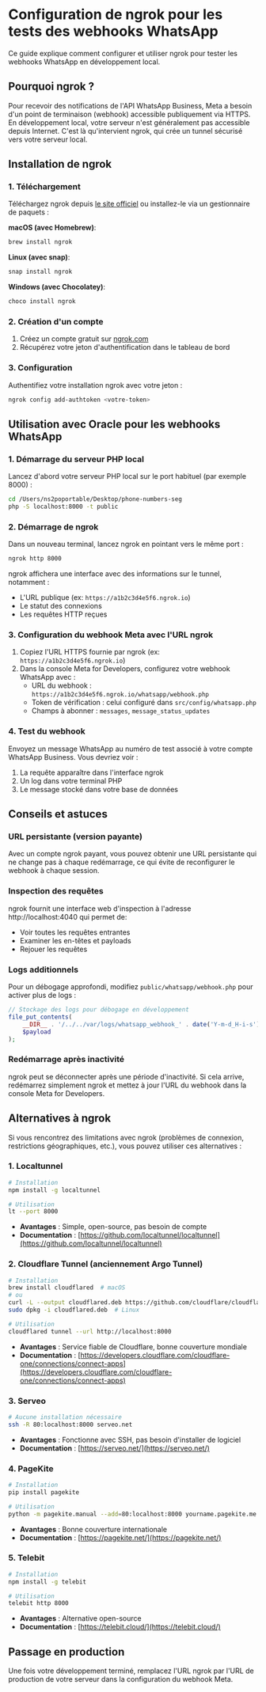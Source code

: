 # Configuration de ngrok pour les tests des webhooks WhatsApp

Ce guide explique comment configurer et utiliser ngrok pour tester les webhooks WhatsApp en développement local.

## Pourquoi ngrok ?

Pour recevoir des notifications de l'API WhatsApp Business, Meta a besoin d'un point de terminaison (webhook) accessible publiquement via HTTPS. En développement local, votre serveur n'est généralement pas accessible depuis Internet. C'est là qu'intervient ngrok, qui crée un tunnel sécurisé vers votre serveur local.

## Installation de ngrok

### 1. Téléchargement

Téléchargez ngrok depuis [le site officiel](https://ngrok.com/download) ou installez-le via un gestionnaire de paquets :

**macOS (avec Homebrew)**:
```bash
brew install ngrok
```

**Linux (avec snap)**:
```bash
snap install ngrok
```

**Windows (avec Chocolatey)**:
```bash
choco install ngrok
```

### 2. Création d'un compte

1. Créez un compte gratuit sur [ngrok.com](https://ngrok.com/signup)
2. Récupérez votre jeton d'authentification dans le tableau de bord

### 3. Configuration

Authentifiez votre installation ngrok avec votre jeton :

```bash
ngrok config add-authtoken <votre-token>
```

## Utilisation avec Oracle pour les webhooks WhatsApp

### 1. Démarrage du serveur PHP local

Lancez d'abord votre serveur PHP local sur le port habituel (par exemple 8000) :

```bash
cd /Users/ns2poportable/Desktop/phone-numbers-seg
php -S localhost:8000 -t public
```

### 2. Démarrage de ngrok

Dans un nouveau terminal, lancez ngrok en pointant vers le même port :

```bash
ngrok http 8000
```

ngrok affichera une interface avec des informations sur le tunnel, notamment :
- L'URL publique (ex: `https://a1b2c3d4e5f6.ngrok.io`)
- Le statut des connexions
- Les requêtes HTTP reçues

### 3. Configuration du webhook Meta avec l'URL ngrok

1. Copiez l'URL HTTPS fournie par ngrok (ex: `https://a1b2c3d4e5f6.ngrok.io`)
2. Dans la console Meta for Developers, configurez votre webhook WhatsApp avec :
   - URL du webhook : `https://a1b2c3d4e5f6.ngrok.io/whatsapp/webhook.php`
   - Token de vérification : celui configuré dans `src/config/whatsapp.php`
   - Champs à abonner : `messages`, `message_status_updates`

### 4. Test du webhook

Envoyez un message WhatsApp au numéro de test associé à votre compte WhatsApp Business. Vous devriez voir :

1. La requête apparaître dans l'interface ngrok
2. Un log dans votre terminal PHP
3. Le message stocké dans votre base de données

## Conseils et astuces

### URL persistante (version payante)

Avec un compte ngrok payant, vous pouvez obtenir une URL persistante qui ne change pas à chaque redémarrage, ce qui évite de reconfigurer le webhook à chaque session.

### Inspection des requêtes

ngrok fournit une interface web d'inspection à l'adresse http://localhost:4040 qui permet de:
- Voir toutes les requêtes entrantes
- Examiner les en-têtes et payloads
- Rejouer les requêtes

### Logs additionnels

Pour un débogage approfondi, modifiez `public/whatsapp/webhook.php` pour activer plus de logs :

```php
// Stockage des logs pour débogage en développement
file_put_contents(
    __DIR__ . '/../../var/logs/whatsapp_webhook_' . date('Y-m-d_H-i-s') . '.json',
    $payload
);
```

### Redémarrage après inactivité

ngrok peut se déconnecter après une période d'inactivité. Si cela arrive, redémarrez simplement ngrok et mettez à jour l'URL du webhook dans la console Meta for Developers.

## Alternatives à ngrok

Si vous rencontrez des limitations avec ngrok (problèmes de connexion, restrictions géographiques, etc.), vous pouvez utiliser ces alternatives :

### 1. Localtunnel
```bash
# Installation
npm install -g localtunnel

# Utilisation
lt --port 8000
```
- **Avantages** : Simple, open-source, pas besoin de compte
- **Documentation** : [https://github.com/localtunnel/localtunnel](https://github.com/localtunnel/localtunnel)

### 2. Cloudflare Tunnel (anciennement Argo Tunnel)
```bash
# Installation
brew install cloudflared  # macOS
# ou
curl -L --output cloudflared.deb https://github.com/cloudflare/cloudflared/releases/latest/download/cloudflared-linux-amd64.deb
sudo dpkg -i cloudflared.deb  # Linux

# Utilisation
cloudflared tunnel --url http://localhost:8000
```
- **Avantages** : Service fiable de Cloudflare, bonne couverture mondiale
- **Documentation** : [https://developers.cloudflare.com/cloudflare-one/connections/connect-apps](https://developers.cloudflare.com/cloudflare-one/connections/connect-apps)

### 3. Serveo
```bash
# Aucune installation nécessaire
ssh -R 80:localhost:8000 serveo.net
```
- **Avantages** : Fonctionne avec SSH, pas besoin d'installer de logiciel
- **Documentation** : [https://serveo.net/](https://serveo.net/)

### 4. PageKite
```bash
# Installation
pip install pagekite

# Utilisation
python -m pagekite.manual --add=80:localhost:8000 yourname.pagekite.me
```
- **Avantages** : Bonne couverture internationale
- **Documentation** : [https://pagekite.net/](https://pagekite.net/)

### 5. Telebit
```bash
# Installation
npm install -g telebit

# Utilisation
telebit http 8000
```
- **Avantages** : Alternative open-source
- **Documentation** : [https://telebit.cloud/](https://telebit.cloud/)

## Passage en production

Une fois votre développement terminé, remplacez l'URL ngrok par l'URL de production de votre serveur dans la configuration du webhook Meta.
